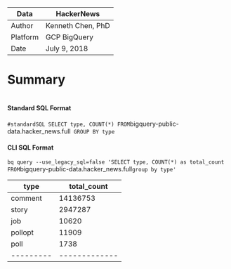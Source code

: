 |Data | HackerNews |
|---------|-------------|
|Author | Kenneth Chen, PhD|
|Platform | GCP BigQuery |
|Date | July 9, 2018 |

# Summary



# 
#### Standard SQL Format  
`
#standardSQL
SELECT type, COUNT(*)
FROM `bigquery-public-data.hacker_news.full` 
GROUP BY type
`

#### CLI SQL Format  
`
bq query --use_legacy_sql=false 'SELECT type, COUNT(*) as total_count FROM `bigquery-public-data.hacker_news.full` group by type'
`


|  type   | total_count |
|---------|-------------|
| comment |    14136753 |
| story   |     2947287 |
| job     |       10620 |
| pollopt |       11909 |
| poll    |        1738 |
|---------|-------------|
